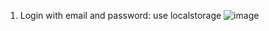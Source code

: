 1. Login with email and password:
use localstorage
![image](https://user-images.githubusercontent.com/79785621/232796984-ee079c18-69ac-4ecd-97af-b50b35c35b1f.png)
